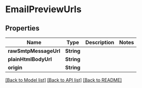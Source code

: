 # EmailPreviewUrls

## Properties
Name | Type | Description | Notes
------------ | ------------- | ------------- | -------------
**rawSmtpMessageUrl** | **String** |  | 
**plainHtmlBodyUrl** | **String** |  | 
**origin** | **String** |  | 

[[Back to Model list]](../README#documentation-for-models) [[Back to API list]](../README#documentation-for-api-endpoints) [[Back to README]](../README)



